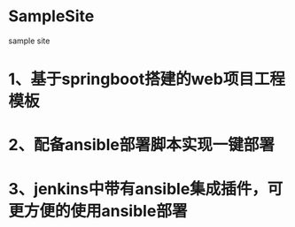 # SampleSite
sample site

# 1、基于springboot搭建的web项目工程模板

# 2、配备ansible部署脚本实现一键部署

# 3、jenkins中带有ansible集成插件，可更方便的使用ansible部署
